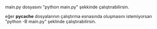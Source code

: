 
main.py dosyasını "python main.py" şekkinde çalıştırabilirsin.

eğer __pycache__ dosyalarının çalıştırma esnasında oluşmasını istemiyorsan
"python -B main.py" şeklinde çalıştırabilirsin.